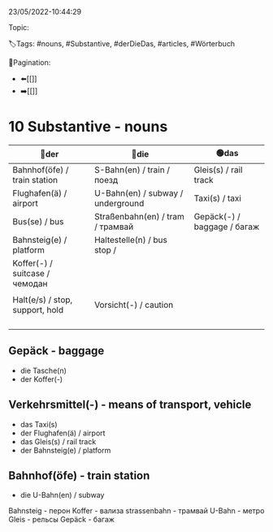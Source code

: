 23/05/2022-10:44:29

Topic:

🏷️Tags: #nouns, #Substantive, #derDieDas, #articles, #Wörterbuch

🧭Pagination:
- ⬅️[[]]
- ➡️[[]]

# 10 Substantive - nouns

| 🔵der                            | 🔴die                             | 🟢das                       |
|----------------------------------|-----------------------------------|-----------------------------|
| Bahnhof(öfe) / train station     | S-Bahn(en) / train / поезд        | Gleis(s) / rail track       |
| Flughafen(ä) / airport           | U-Bahn(en) / subway / underground | Taxi(s) / taxi              |
| Bus(se) / bus                    | Straßenbahn(en) / tram / трамвай  | Gepäck(-) / baggage / багаж |
| Bahnsteig(e) / platform          | Haltestelle(n) / bus stop /       |                             |
| Koffer(-) / suitcase / чемодан   |                                   |                             |
|                                  |                                   |                             |
| Halt(e/s) / stop, support, hold  | Vorsicht(-) / caution             |                             |
|                                  |                                   |                             |
|                                  |                                   |                             |
|                                  |                                   |                             |
|                                  |                                   |                             |


## Gepäck - baggage

- die Tasche(n)
- der Koffer(-)

## Verkehrsmittel(-) - means of transport, vehicle

- das Taxi(s)
- der Flughafen(ä) / airport
- das Gleis(s) / rail track
- der Bahnsteig(e) / platform

## Bahnhof(öfe) - train station

- die U-Bahn(en) / subway











Bahnsteig - перон
Koffer - вализа
strassenbahn - трамвай
U-Bahn - метро
Gleis - рельсы
Gepäck - багаж

